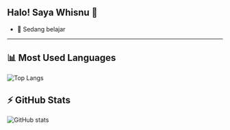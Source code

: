 ## Halo! Saya Whisnu 👋

- 🌱 Sedang belajar 

---

## 📊 Most Used Languages
![Top Langs](https://github-readme-stats.vercel.app/api/top-langs/?username=Wsntch3&layout=compact&theme=radical)

## ⚡ GitHub Stats
![GitHub stats](https://github-readme-stats.vercel.app/api?username=Wsntch3&show_icons=true&theme=radical)
